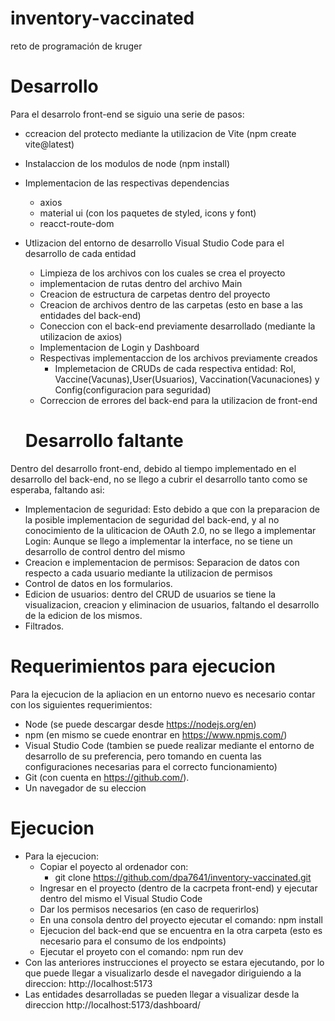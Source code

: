 # inventory-vaccinated
reto de programación de kruger

# Desarrollo

Para el desarrolo front-end se siguio una serie de pasos:
- ccreacion del protecto mediante la utilizacion de Vite (npm create vite@latest) 
- Instalaccion de los modulos de node (npm install)
- Implementacion de las respectivas dependencias 
  * axios
  * material ui (con los paquetes de styled, icons y font)
  * reacct-route-dom
- Utlizacion del entorno de desarrollo Visual Studio Code para el desarrollo de cada entidad
  * Limpieza de los archivos con los cuales se crea el proyecto
  * implementacion de rutas dentro del archivo Main
  * Creacion de estructura de carpetas dentro del proyecto
  * Creacion de archivos dentro de las carpetas (esto en base a las entidades del back-end)
  * Coneccion con el back-end previamente desarrollado (mediante la utilizacion de axios)
  * Implementacion de Login y Dashboard
  * Respectivas implementaccion de los archivos previamente creados
    * Implemetacion de CRUDs de cada respectiva entidad:  Rol, Vaccine(Vacunas),User(Usuarios),  Vaccination(Vacunaciones) y Config(configuracion para seguridad) 
  * Correccion de errores del back-end para la utilizacion de front-end

  # Desarrollo faltante

Dentro del desarrollo front-end, debido al tiempo implementado en el desarrollo del back-end, no se llego a cubrir el desarrollo tanto como se esperaba, faltando asi:
- Implementacion de seguridad: Esto debido a que con la preparacion de la posible implementacion de seguridad del back-end, y al no conocimiento de la uliticacion de OAuth 2.0, no se llego a implementar
Login: Aunque se llego a implementar la interface, no se tiene un desarrollo de control dentro del mismo
- Creacion e implementacion de permisos: Separacion de datos con respecto a cada usuario mediante la utilizacion de permisos
- Control de datos en los formularios.
- Edicion de usuarios: dentro del CRUD de usuarios se tiene la visualizacion, creacion y eliminacion de usuarios, faltando el desarrollo de la edicion de los mismos.
- Filtrados.

# Requerimientos para ejecucion

Para la ejecucion de la apliacion en un entorno nuevo es necesario contar con los siguientes requerimientos:
  * Node (se puede descargar desde https://nodejs.org/en)
  * npm (en mismo se cuede enontrar en https://www.npmjs.com/)
  * Visual Studio Code (tambien se puede realizar mediante el entorno de desarrollo de su preferencia, pero tomando en cuenta las configuraciones necesarias para el correcto funcionamiento)
  * Git (con cuenta en https://github.com/).
  * Un navegador de su eleccion

# Ejecucion

- Para la ejecucion:
  * Copiar el poyecto al ordenador con:
    * git clone https://github.com/dpa7641/inventory-vaccinated.git
  * Ingresar en el proyecto (dentro de la cacrpeta front-end) y ejecutar dentro del mismo el Visual Studio Code 
  * Dar los permisos necesarios (en caso de requerirlos)
  * En una consola dentro del proyecto ejecutar el comando: npm install
  * Ejecucion del back-end que se encuentra en la otra carpeta (esto es necesario para el consumo de los endpoints)
  * Ejecutar el proyeto con el comando: npm run dev
- Con las anteriores instrucciones el proyecto se estara ejecutando, por lo que puede llegar a visualizarlo desde el navegador diriguiendo a la direccion: http://localhost:5173
- Las entidades desarrolladas se pueden llegar a visualizar desde la direccion http://localhost:5173/dashboard/

